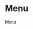# Menu


  <head>
    <meta http-equiv="Content-Type" content="text/html; charset=utf-8" />
  </head>
  <body>
    <a href="https://tomyung.github.io/">Menu
  </a>
  </body>
